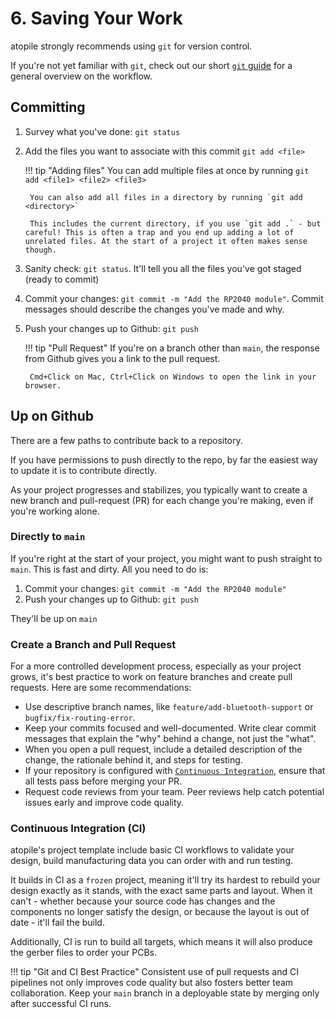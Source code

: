 # 6. Saving Your Work

atopile strongly recommends using `git` for version control.

If you're not yet familiar with `git`, check out our short [`git` guide](../guides/git.md) for a general overview on the workflow.

## Committing

1. Survey what you've done: `git status`
2. Add the files you want to associate with this commit `git add <file>`

    !!! tip "Adding files"
        You can add multiple files at once by running `git add <file1> <file2> <file3>`

        You can also add all files in a directory by running `git add <directory>`

        This includes the current directory, if you use `git add .` - but careful! This is often a trap and you end up adding a lot of unrelated files. At the start of a project it often makes sense though.

3. Sanity check: `git status`. It'll tell you all the files you've got staged (ready to commit)

4. Commit your changes: `git commit -m "Add the RP2040 module"`. Commit messages should describe the changes you've made and why.

5. Push your changes up to Github: `git push`

    !!! tip "Pull Request"
        If you're on a branch other than `main`, the response from Github gives you a link to the pull request.

        Cmd+Click on Mac, Ctrl+Click on Windows to open the link in your browser.

## Up on Github

There are a few paths to contribute back to a repository.

If you have permissions to push directly to the repo, by far the easiest way to update it is to contribute directly.

As your project progresses and stabilizes, you typically want to create a new branch and pull-request (PR) for each change you're making, even if you're working alone.


### Directly to `main`

If you're right at the start of your project, you might want to push straight to `main`. This is fast and dirty. All you need to do is:

1. Commit your changes: `git commit -m "Add the RP2040 module"`
2. Push your changes up to Github: `git push`

They'll be up on `main`


### Create a Branch and Pull Request

For a more controlled development process, especially as your project grows, it's best practice to work on feature branches and create pull requests. Here are some recommendations:

- Use descriptive branch names, like `feature/add-bluetooth-support` or `bugfix/fix-routing-error`.
- Keep your commits focused and well-documented. Write clear commit messages that explain the "why" behind a change, not just the "what".
- When you open a pull request, include a detailed description of the change, the rationale behind it, and steps for testing.
- If your repository is configured with [`Continuous Integration`](#continuous-integration), ensure that all tests pass before merging your PR.
- Request code reviews from your team. Peer reviews help catch potential issues early and improve code quality.

### Continuous Integration (CI)

atopile's project template include basic CI workflows to validate your design, build manufacturing data you can order with and run testing.

It builds in CI as a `frozen` project, meaning it'll try its hardest to rebuild your design exactly as it stands, with the exact same parts and layout. When it can't - whether because your source code has changes and the components no longer satisfy the design, or because the layout is out of date - it'll fail the build.

Additionally, CI is run to build all targets, which means it will also produce the gerber files to order your PCBs.

!!! tip "Git and CI Best Practice"
    Consistent use of pull requests and CI pipelines not only improves code quality but also fosters better team collaboration. Keep your `main` branch in a deployable state by merging only after successful CI runs.
